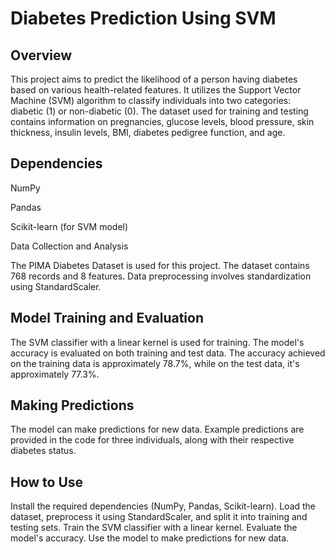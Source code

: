 # Diabetes Prediction Using SVM

## Overview

This project aims to predict the likelihood of a person having diabetes based on various health-related features. It utilizes the Support Vector Machine (SVM) algorithm to classify individuals into two categories: diabetic (1) or non-diabetic (0). The dataset used for training and testing contains information on pregnancies, glucose levels, blood pressure, skin thickness, insulin levels, BMI, diabetes pedigree function, and age.

## Dependencies

NumPy

Pandas

Scikit-learn (for SVM model)

Data Collection and Analysis

The PIMA Diabetes Dataset is used for this project. The dataset contains 768 records and 8 features. Data preprocessing involves standardization using StandardScaler.

## Model Training and Evaluation

The SVM classifier with a linear kernel is used for training. The model's accuracy is evaluated on both training and test data. The accuracy achieved on the training data is approximately 78.7%, while on the test data, it's approximately 77.3%.

## Making Predictions

The model can make predictions for new data. Example predictions are provided in the code for three individuals, along with their respective diabetes status.

## How to Use

Install the required dependencies (NumPy, Pandas, Scikit-learn). Load the dataset, preprocess it using StandardScaler, and split it into training and testing sets. Train the SVM classifier with a linear kernel. Evaluate the model's accuracy. Use the model to make predictions for new data.
